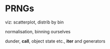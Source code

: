 # PRNGs

viz: scatterplot, distrib by bin

normalisation, binning ourselves

dunder, __call__, object state etc., __iter__ and generators
